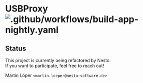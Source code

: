 USBProxy   
![.github/workflows/build-app-nightly.yaml](https://github.com/nesto-software/USBProxy/workflows/.github/workflows/build-app-nightly.yaml/badge.svg?branch=dev)
========

Status
------
This project is currently being refactored by Nesto.   
If you want to participate, feel free to reach out!

Martin Löper `<martin.loeper@nesto-software.de>`
